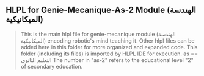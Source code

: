 ## HLPL for Genie-Mecanique-As-2 Module (الهندسة الميكانيكية)
>This is the main hlpl file for genie-mecanique module (الهندسة الميكانيكية) encoding robotic's mind teaching it.
>Other hlpl files can be added here in this folder for more organized and expanded code.
>This folder (including its files) is imported by HLPL IDE for execution.
>as == التعليم الثانوي
>The number in "as-2" refers to the educational level "2" of secondary education.
